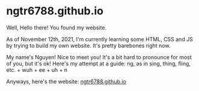 # ngtr6788.github.io

Well, Hello there! You found my website.

As of November 12th, 2021, I'm currently learning some HTML, CSS and JS by trying to build my own website. It's pretty barebones right now.

My name's Nguyen! Nice to meet you! It's a bit hard to pronounce for most of you, but it's ok!
Here's my attempt at a guide: ng, as in sing, thing, fling, etc. + wuh + ee + uh + n

Anyways, here's the website: [ngtr6788.github.io](ngtr6788.github.io)
